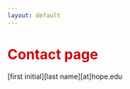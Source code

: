 ```yaml
---
layout: default
---
```


<h1 style="color: #cc0000;">Contact page</h1>
[first initial][last name][at]hope.edu